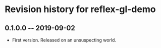 # Revision history for reflex-gl-demo

## 0.1.0.0 -- 2019-09-02

* First version. Released on an unsuspecting world.
